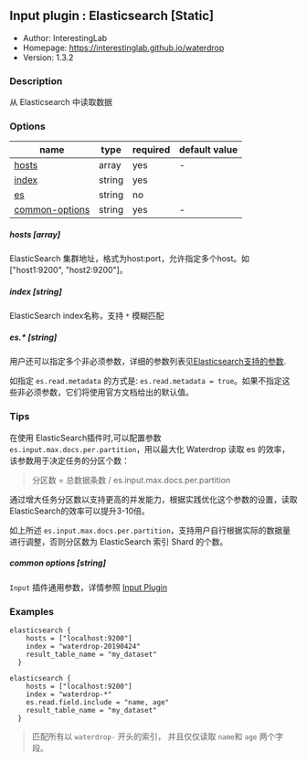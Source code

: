 ## Input plugin : Elasticsearch [Static]

* Author: InterestingLab
* Homepage: https://interestinglab.github.io/waterdrop
* Version: 1.3.2

### Description

从 Elasticsearch 中读取数据

### Options

| name | type | required | default value |
| --- | --- | --- | --- |
| [hosts](#hosts-array) | array | yes | - |
| [index](#index-string) | string | yes |  |
| [es](#es-string) | string | no |  |
| [common-options](#common-options-string)| string | yes | - |


##### hosts [array]

ElasticSearch 集群地址，格式为host:port，允许指定多个host。如 \["host1:9200", "host2:9200"]。


##### index [string]

ElasticSearch index名称，支持 `*` 模糊匹配


##### es.* [string]

用户还可以指定多个非必须参数，详细的参数列表见[Elasticsearch支持的参数](https://www.elastic.co/guide/en/elasticsearch/hadoop/current/configuration.html#cfg-mapping).

如指定 `es.read.metadata` 的方式是: `es.read.metadata = true`。如果不指定这些非必须参数，它们将使用官方文档给出的默认值。

### Tips

在使用 ElasticSearch插件时,可以配置参数 `es.input.max.docs.per.partition`，用以最大化 Waterdrop 读取 es 的效率，该参数用于决定任务的分区个数：

> 分区数 = 总数据条数 / es.input.max.docs.per.partition

通过增大任务分区数以支持更高的并发能力，根据实践优化这个参数的设置，读取ElasticSearch的效率可以提升3-10倍。


如上所述 `es.input.max.docs.per.partition`，支持用户自行根据实际的数据量进行调整，否则分区数为 ElasticSearch 索引 Shard 的个数。

##### common options [string]

`Input` 插件通用参数，详情参照 [Input Plugin](/zh-cn/v1/configuration/input-plugin)


### Examples

```
elasticsearch {
    hosts = ["localhost:9200"]
    index = "waterdrop-20190424"
    result_table_name = "my_dataset"
  }
```


```
elasticsearch {
    hosts = ["localhost:9200"]
    index = "waterdrop-*"
    es.read.field.include = "name, age"
    result_table_name = "my_dataset"
  }
```

> 匹配所有以 `waterdrop-` 开头的索引， 并且仅仅读取 `name`和 `age` 两个字段。
